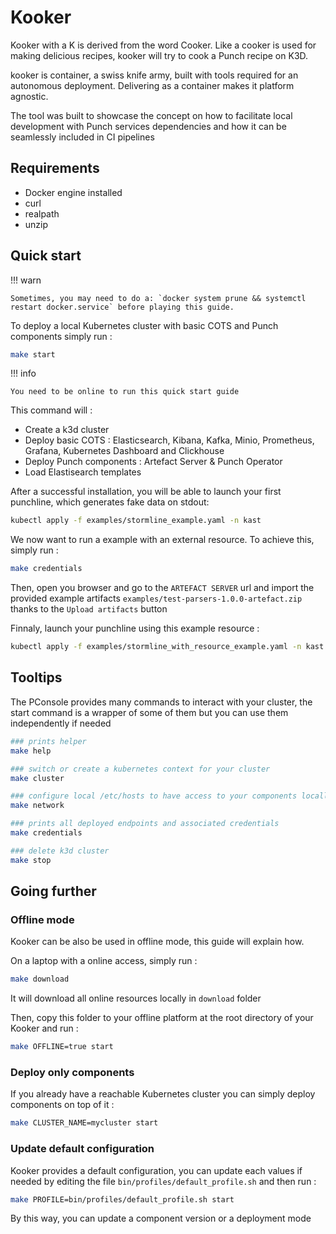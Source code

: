 # Kooker

Kooker with a K is derived from the word Cooker. Like a cooker is used for making delicious recipes, kooker will try to cook a Punch recipe on K3D. 

kooker is container, a swiss knife army, built with tools required for an autonomous deployment. Delivering as a container makes it platform agnostic.

The tool was built to showcase the concept on how to facilitate local development with Punch services dependencies and how it can be seamlessly included in CI pipelines

## Requirements

- Docker engine installed
- curl 
- realpath 
- unzip

## Quick start 

!!! warn

    Sometimes, you may need to do a: `docker system prune && systemctl restart docker.service` before playing this guide.

To deploy a local Kubernetes cluster with basic COTS and Punch components simply run : 

```sh
make start
```

!!! info 

    You need to be online to run this quick start guide

This command will : 

- Create a k3d cluster
- Deploy basic COTS : Elasticsearch, Kibana, Kafka, Minio, Prometheus, Grafana, Kubernetes Dashboard and Clickhouse
- Deploy Punch components : Artefact Server & Punch Operator
- Load Elastisearch templates 

After a successful installation, you will be able to launch your first punchline, which generates fake data on stdout:  

```sh
kubectl apply -f examples/stormline_example.yaml -n kast
```

We now want to run a example with an external resource. To achieve this, simply run : 

```sh
make credentials
```

Then, open you browser and go to the `ARTEFACT SERVER` url and import the provided example artifacts `examples/test-parsers-1.0.0-artefact.zip` thanks to the `Upload artifacts` button

Finnaly, launch your punchline using this example resource : 

```sh
kubectl apply -f examples/stormline_with_resource_example.yaml -n kast
```

## Tooltips  

The PConsole provides many commands to interact with your cluster, the start command is a wrapper of some of them but you can use them independently if needed 

```sh
### prints helper 
make help

### switch or create a kubernetes context for your cluster 
make cluster 

### configure local /etc/hosts to have access to your components locally 
make network 

### prints all deployed endpoints and associated credentials
make credentials

### delete k3d cluster
make stop
```

## Going further 

### Offline mode 

Kooker can be also be used in offline mode, this guide will explain how. 

On a laptop with a online access, simply run : 

```sh
make download 
```

It will download all online resources locally in `download` folder 

Then, copy this folder to your offline platform at the root directory of your Kooker and run : 

```sh
make OFFLINE=true start
```

### Deploy only components 

If you already have a reachable Kubernetes cluster you can simply deploy components on top of it : 

```sh
make CLUSTER_NAME=mycluster start
```

### Update default configuration

Kooker provides a default configuration, you can update each values if needed by editing the file `bin/profiles/default_profile.sh`
and then run : 

```sh
make PROFILE=bin/profiles/default_profile.sh start
```

By this way, you can update a component version or a deployment mode 